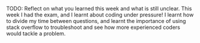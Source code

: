 TODO: Reflect on what you learned this week and what is still unclear.
This week I had the exam, and I learnt about coding under pressure! I learnt how to divide my time between questions, and learnt the importance of using stack overflow to troubleshoot and see how more experienced coders would tackle a problem. 